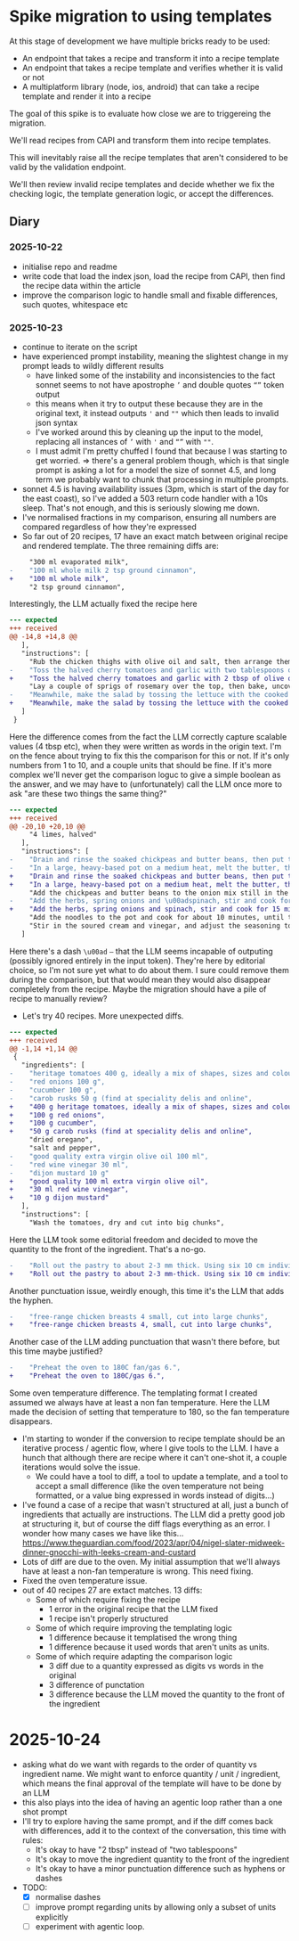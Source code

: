 # Spike migration to using templates

At this stage of development we have multiple bricks ready to be used:
- An endpoint that takes a recipe and transform it into a recipe template
- An endpoint that takes a recipe template and verifies whether it is valid or not
- A multiplatform library (node, ios, android) that can take a recipe template and render it into a recipe

The goal of this spike is to evaluate how close we are to triggereing the migration.

We'll read recipes from CAPI and transform them into recipe templates.

This will inevitably raise all the recipe templates that aren't considered to be valid by the validation endpoint.

We'll then review invalid recipe templates and decide whether we fix the checking logic, the template generation logic, or accept the differences.

## Diary

### 2025-10-22
- initialise repo and readme
- write code that load the index json, load the recipe from CAPI, then find the recipe data within the article
- improve the comparison logic to handle small and fixable differences, such quotes, whitespace etc

### 2025-10-23
- continue to iterate on the script
- have experienced prompt instability, meaning the slightest change in my prompt leads to wildly different results
  - have linked some of the instability and inconsistencies to the fact sonnet seems to not have apostrophe `’` and double quotes `“”` token output
  - this means when it try to output these because they are in the original text, it instead outputs `'` and `""` which then leads to invalid json syntax
  - I've worked around this by cleaning up the input to the model, replacing all instances of `’` with `'` and `“”` with `""`.
  - I must admit I'm pretty chuffed I found that because I was starting to get worried.
  => there's a general problem though, which is that single prompt is asking a lot for a model the size of sonnet 4.5, and long term we probably want to chunk that processing in multiple prompts.
- sonnet 4.5 is having availability issues (3pm, which is start of the day for the east coast), so I've added a 503 return code handler with a 10s sleep. That's not enough, and this is seriously slowing me down.
- I've normalised fractions in my comparison, ensuring all numbers are compared regardless of how they're expressed
- So far out of 20 recipes, 17 have an exact match between original recipe and rendered template. The three remaining diffs are:

```diff
     "300 ml evaporated milk",
-    "100 ml whole milk 2 tsp ground cinnamon",
+    "100 ml whole milk",
     "2 tsp ground cinnamon",
```
Interestingly, the LLM actually fixed the recipe here


```diff
--- expected
+++ received
@@ -14,8 +14,8 @@
   ],
   "instructions": [
     "Rub the chicken thighs with olive oil and salt, then arrange them skin side up in a single layer in a large baking dish.",
-    "Toss the halved cherry tomatoes and garlic with two tablespoons of olive oil and some salt, then tip them on top of the chicken and push the mix into the gaps between the thighs.",
+    "Toss the halved cherry tomatoes and garlic with 2 tbsp of olive oil and some salt, then tip them on top of the chicken and push the mix into the gaps between the thighs.",
     "Lay a couple of sprigs of rosemary over the top, then bake, uncovered, at 180C (160C fan)/350F/gas 4 for 45-50 minutes, until the chicken is well browned on top and cooked through.",
-    "Meanwhile, make the salad by tossing the lettuce with the cooked beans, parmesan and a dressing made from four tablespoons of olive oil, the red-wine vinegar and mustard."
+    "Meanwhile, make the salad by tossing the lettuce with the cooked beans, parmesan and a dressing made from 4 tbsp of olive oil, the red-wine vinegar and mustard."
   ]
 }
```
Here the difference comes from the fact the LLM correctly capture scalable values (4 tbsp etc), when they were written as words in the origin text. I'm on the fence about trying to fix this the comparison for this or not. If it's only numbers from 1 to 10, and a couple units that should be fine. If it's more complex we'll never get the comparison loguc to give a simple boolean as the answer, and we may have to (unfortunately) call the LLM once more to ask "are these two things the same thing?" 

```diff
--- expected
+++ received
@@ -20,10 +20,10 @@
     "4 limes, halved"
   ],
   "instructions": [
-    "Drain and rinse the soaked chickpeas and butter beans, then put them in two separate pots, cover in plenty of fresh water and boil until they\u2019re almost cooked \u2013 depending on the age of the pulses, this may take anywhere \u00adbetween 25 and 55 minutes. Once both the chickpeas and butter beans are ready, drain them into the same colander.",
-    "In a large, heavy-based pot on a medium heat, melt the butter, then saute the onion and garlicfor 20 minutes, stirring often, \u00aduntil soft and golden brown. Stir in the turmeric, add salt and \u00adpepper to taste, then transfer a third of the mix to a dish.",
+    "Drain and rinse the soaked chickpeas and butter beans, then put them in two separate pots, cover in plenty of fresh water and boil until they\u2019re almost cooked \u2013 depending on the age of the pulses, this may take anywhere between 25 and 55 minutes. Once both the chickpeas and butter beans are ready, drain them into the same colander.",
+    "In a large, heavy-based pot on a medium heat, melt the butter, then saute the onion and garlicfor 20 minutes, stirring often, until soft and golden brown. Stir in the turmeric, add salt and pepper to taste, then transfer a third of the mix to a dish.",
     "Add the chickpeas and butter beans to the onion mix still in the pot, then stir in the split peas and stock and simmer for 30 minutes, occasionally skimming off the froth, until the peas are tender.",
-    "Add the herbs, spring onions and \u00adspinach, stir and cook for 15 minutes longer; if the soup seems very thick, add a little extra stock (or water), to loosen. Taste and season generously.",
+    "Add the herbs, spring onions and spinach, stir and cook for 15 minutes longer; if the soup seems very thick, add a little extra stock (or water), to loosen. Taste and season generously.",
     "Add the noodles to the pot and cook for about 10 minutes, until they are just done.",
     "Stir in the soured cream and vinegar, and adjust the seasoning to taste. Serve in bowls garnished with the extra soured cream and the reserved cooked onion mix, and with the lime halves on the side for squeezing over."
   ]
```
Here there's a dash `\u00ad` `–` that the LLM seems incapable of outputing (possibly ignored entirely in the input token). They're here by editorial choice, so I'm not sure yet what to do about them.
I sure could remove them during the comparison, but that would mean they would also disappear completely from the recipe. Maybe the migration should have a pile of recipe to manually review?

- Let's try 40 recipes. More unexpected diffs.
```diff
--- expected
+++ received
@@ -1,14 +1,14 @@
 {
   "ingredients": [
-    "heritage tomatoes 400 g, ideally a mix of shapes, sizes and colours",
-    "red onions 100 g",
-    "cucumber 100 g",
-    "carob rusks 50 g (find at speciality delis and online",
+    "400 g heritage tomatoes, ideally a mix of shapes, sizes and colours",
+    "100 g red onions",
+    "100 g cucumber",
+    "50 g carob rusks (find at speciality delis and online",
     "dried oregano",
     "salt and pepper",
-    "good quality extra virgin olive oil 100 ml",
-    "red wine vinegar 30 ml",
-    "dijon mustard 10 g"
+    "good quality 100 ml extra virgin olive oil",
+    "30 ml red wine vinegar",
+    "10 g dijon mustard"
   ],
   "instructions": [
     "Wash the tomatoes, dry and cut into big chunks",
```
Here the LLM took some editorial freedom and decided to move the quantity to the front of the ingredient. That's a no-go.

```diff
-    "Roll out the pastry to about 2-3 mm thick. Using six 10 cm individual tart tins as a guide, cut out six circles an inch wider than the tins; reroll the pastry offcuts when you need to. Press each round of pastry firmly into a tart tin, trim off any excess, and chill in the fridge for 20 minutes.",
+    "Roll out the pastry to about 2-3 mm-thick. Using six 10 cm individual tart tins as a guide, cut out six circles an inch wider than the tins; reroll the pastry offcuts when you need to. Press each round of pastry firmly into a tart tin, trim off any excess, and chill in the fridge for 20 minutes."
```
Another punctuation issue, weirdly enough, this time it's the LLM that adds the hyphen.
```diff
-    "free-range chicken breasts 4 small, cut into large chunks",
+    "free-range chicken breasts 4, small, cut into large chunks",
```
Another case of the LLM adding punctuation that wasn't there before, but this time maybe justified?

```diff
-    "Preheat the oven to 180C fan/gas 6.",
+    "Preheat the oven to 180C/gas 6.",
```
Some oven temperature difference. The templating format I created assumed we always have at least a non fan temperature. Here the LLM made the decision of setting that temperature to 180, so the fan temperature disappears.


- I'm starting to wonder if the conversion to recipe template should be an iterative process / agentic flow, where I give tools to the LLM. I have a hunch that although there are recipe where it can't one-shot it, a couple iterations would solve the issue.
  - We could have a tool to diff, a tool to update a template, and a tool to accept a small difference (like the oven temperature not being formatted, or a value bing expressed in words instead of digits...)
- I've found a case of a recipe that wasn't structured at all, just a bunch of ingredients that actually are instructions. The LLM did a pretty good job at structuring it, but of course the diff flags everything as an error. I wonder how many cases we have like this... https://www.theguardian.com/food/2023/apr/04/nigel-slater-midweek-dinner-gnocchi-with-leeks-cream-and-custard
- Lots of diff are due to the oven. My initial assumption that we'll always have at least a non-fan temperature is wrong. This need fixing.
- Fixed the oven temperature issue.
- out of 40 recipes 27 are extact matches. 13 diffs:
  - Some of which require fixing the recipe
    - 1 error in the original recipe that the LLM fixed
    - 1 recipe isn't properly structured
  - Some of which require improving the templating logic
    - 1 difference because it templatised the wrong thing
    - 1 difference because it used words that aren't units as units.
  - Some of which require adapting the comparison logic
    - 3 diff due to a quantity expressed as digits vs words in the original
    - 3 difference of punctation
    - 3 difference because the LLM moved the quantity to the front of the ingredient

# 2025-10-24
- asking what do we want with regards to the order of quantity vs ingredient name. We might want to enforce quantity / unit / ingredient, which means the final approval of the template will have to be done by an LLM
- this also plays into the idea of having an agentic loop rather than a one shot prompt
- I'll try to explore having the same prompt, and if the diff comes back with differences, add it to the context of the conversation, this time with rules:
  - It's okay to have "2 tbsp" instead of "two tablespoons"
  - It's okay to move the ingredient quantity to the front of the ingredient
  - It's okay to have a minor punctuation difference such as hyphens or dashes
- TODO:
  - [x] normalise dashes
  - [ ] improve prompt regarding units by allowing only a subset of units explicitly
  - [ ] experiment with agentic loop.
